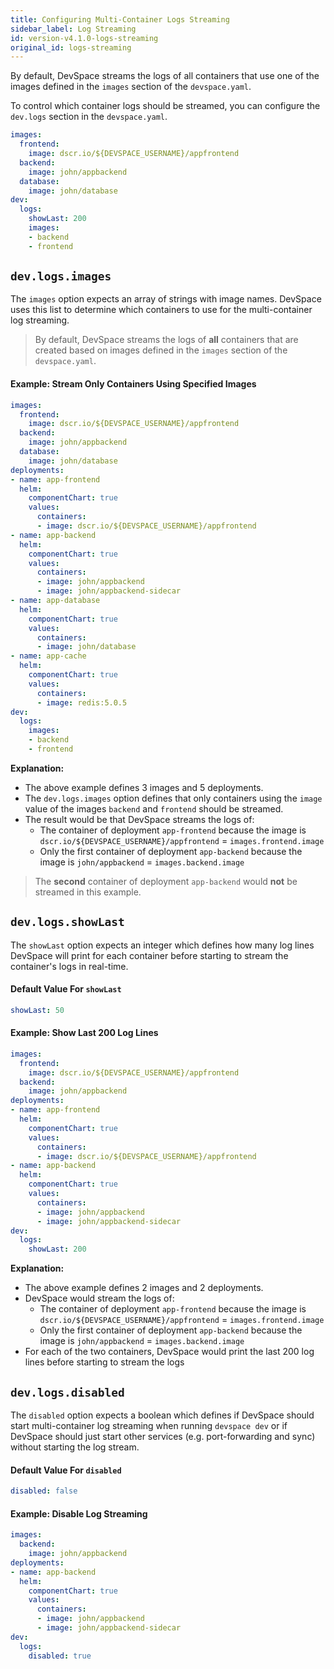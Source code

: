 ```yaml
---
title: Configuring Multi-Container Logs Streaming
sidebar_label: Log Streaming
id: version-v4.1.0-logs-streaming
original_id: logs-streaming
---
```


By default, DevSpace streams the logs of all containers that use one of the images defined in the `images` section of the `devspace.yaml`.

To control which container logs should be streamed, you can configure the `dev.logs` section in the `devspace.yaml`.
```yaml
images:
  frontend:
    image: dscr.io/${DEVSPACE_USERNAME}/appfrontend
  backend:
    image: john/appbackend
  database:
    image: john/database
dev:
  logs:
    showLast: 200
    images:
    - backend
    - frontend
```

## `dev.logs.images`
The `images` option expects an array of strings with image names. DevSpace uses this list to determine which containers to use for the multi-container log streaming.

> By default, DevSpace streams the logs of **all** containers that are created based on images defined in the `images` section of the `devspace.yaml`.

#### Example: Stream Only Containers Using Specified Images
```yaml
images:
  frontend:
    image: dscr.io/${DEVSPACE_USERNAME}/appfrontend
  backend:
    image: john/appbackend
  database:
    image: john/database
deployments:
- name: app-frontend
  helm:
    componentChart: true
    values:
      containers:
      - image: dscr.io/${DEVSPACE_USERNAME}/appfrontend
- name: app-backend
  helm:
    componentChart: true
    values:
      containers:
      - image: john/appbackend
      - image: john/appbackend-sidecar
- name: app-database
  helm:
    componentChart: true
    values:
      containers:
      - image: john/database
- name: app-cache
  helm:
    componentChart: true
    values:
      containers:
      - image: redis:5.0.5
dev:
  logs:
    images:
    - backend
    - frontend
```
**Explanation:**  
- The above example defines 3 images and 5 deployments.
- The `dev.logs.images` option defines that only containers using the `image` value of the images `backend` and `frontend` should be streamed.
- The result would be that DevSpace streams the logs of:
  - The container of deployment `app-frontend` because the image is `dscr.io/${DEVSPACE_USERNAME}/appfrontend` = `images.frontend.image`
  - Only the first container of deployment `app-backend` because the image is `john/appbackend` = `images.backend.image`
  
> The **second** container of deployment `app-backend` would **not** be streamed in this example.


## `dev.logs.showLast`
The `showLast` option expects an integer which defines how many log lines DevSpace will print for each container before starting to stream the container's logs in real-time.

#### Default Value For `showLast`
```yaml
showLast: 50
```

#### Example: Show Last 200 Log Lines
```yaml
images:
  frontend:
    image: dscr.io/${DEVSPACE_USERNAME}/appfrontend
  backend:
    image: john/appbackend
deployments:
- name: app-frontend
  helm:
    componentChart: true
    values:
      containers:
      - image: dscr.io/${DEVSPACE_USERNAME}/appfrontend
- name: app-backend
  helm:
    componentChart: true
    values:
      containers:
      - image: john/appbackend
      - image: john/appbackend-sidecar
dev:
  logs:
    showLast: 200
```
**Explanation:**  
- The above example defines 2 images and 2 deployments.
- DevSpace would stream the logs of:
  - The container of deployment `app-frontend` because the image is `dscr.io/${DEVSPACE_USERNAME}/appfrontend` = `images.frontend.image`
  - Only the first container of deployment `app-backend` because the image is `john/appbackend` = `images.backend.image`
- For each of the two containers, DevSpace would print the last 200 log lines before starting to stream the logs


## `dev.logs.disabled`
The `disabled` option expects a boolean which defines if DevSpace should start multi-container log streaming when running `devspace dev` or if DevSpace should just start other services (e.g. port-forwarding and sync) without starting the log stream.

#### Default Value For `disabled`
```yaml
disabled: false
```

#### Example: Disable Log Streaming
```yaml
images:
  backend:
    image: john/appbackend
deployments:
- name: app-backend
  helm:
    componentChart: true
    values:
      containers:
      - image: john/appbackend
      - image: john/appbackend-sidecar
dev:
  logs:
    disabled: true
```
